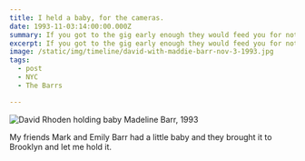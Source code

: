 ```yaml
---
title: I held a baby, for the cameras.
date: 1993-11-03:14:00:00.000Z
summary: If you got to the gig early enough they would feed you for nothing.
excerpt: If you got to the gig early enough they would feed you for nothing.
image: /static/img/timeline/david-with-maddie-barr-nov-3-1993.jpg
tags:
  - post
  - NYC
  - The Barrs

---
```


![David Rhoden holding baby Madeline Barr, 1993](/static/img/timeline/david-with-maddie-barr-nov-3-1993.jpg "David Rhoden holding baby Madeline Barr, 1993")

My friends Mark and Emily Barr had a little baby and they brought it to Brooklyn and let me hold it.
